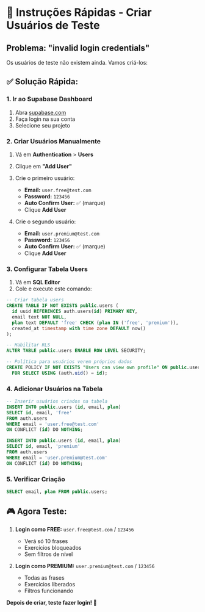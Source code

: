 # 🚀 Instruções Rápidas - Criar Usuários de Teste

## Problema: "invalid login credentials"
Os usuários de teste não existem ainda. Vamos criá-los:

## ✅ Solução Rápida:

### 1. Ir ao Supabase Dashboard
1. Abra [supabase.com](https://supabase.com)
2. Faça login na sua conta
3. Selecione seu projeto

### 2. Criar Usuários Manualmente
1. Vá em **Authentication** > **Users**
2. Clique em **"Add User"**
3. Crie o primeiro usuário:
   - **Email:** `user.free@test.com`
   - **Password:** `123456`
   - **Auto Confirm User:** ✅ (marque)
   - Clique **Add User**

4. Crie o segundo usuário:
   - **Email:** `user.premium@test.com`  
   - **Password:** `123456`
   - **Auto Confirm User:** ✅ (marque)
   - Clique **Add User**

### 3. Configurar Tabela Users
1. Vá em **SQL Editor**
2. Cole e execute este comando:
```sql
-- Criar tabela users
CREATE TABLE IF NOT EXISTS public.users (
  id uuid REFERENCES auth.users(id) PRIMARY KEY,
  email text NOT NULL,
  plan text DEFAULT 'free' CHECK (plan IN ('free', 'premium')),
  created_at timestamp with time zone DEFAULT now()
);

-- Habilitar RLS
ALTER TABLE public.users ENABLE ROW LEVEL SECURITY;

-- Política para usuários verem próprios dados
CREATE POLICY IF NOT EXISTS "Users can view own profile" ON public.users
  FOR SELECT USING (auth.uid() = id);
```

### 4. Adicionar Usuários na Tabela
```sql
-- Inserir usuários criados na tabela
INSERT INTO public.users (id, email, plan)
SELECT id, email, 'free' 
FROM auth.users 
WHERE email = 'user.free@test.com'
ON CONFLICT (id) DO NOTHING;

INSERT INTO public.users (id, email, plan)
SELECT id, email, 'premium' 
FROM auth.users 
WHERE email = 'user.premium@test.com'
ON CONFLICT (id) DO NOTHING;
```

### 5. Verificar Criação
```sql
SELECT email, plan FROM public.users;
```

## 🎮 Agora Teste:

1. **Login como FREE:** `user.free@test.com` / `123456`
   - Verá só 10 frases
   - Exercícios bloqueados
   - Sem filtros de nível

2. **Login como PREMIUM:** `user.premium@test.com` / `123456`  
   - Todas as frases
   - Exercícios liberados
   - Filtros funcionando

**Depois de criar, teste fazer login! 🎉**